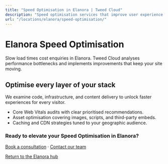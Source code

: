 ```yaml
---
title: "Speed Optimisation in Elanora | Tweed Cloud"
description: "Speed optimisation services that improve user experience for Elanora visitors."
url: "/locations/elanora/speed-optimisation/"
---
```


# Elanora Speed Optimisation

Slow load times cost enquiries in Elanora. Tweed Cloud analyses performance bottlenecks and implements improvements that keep your site moving.

## Optimise every layer of your stack

We examine code, infrastructure, and content delivery to unlock faster experiences for every visitor.

- Core Web Vitals audits with clear prioritised recommendations.
- Asset optimisation covering images, scripts, and third-party embeds.
- Caching and CDN strategies tuned to your geographic audience.

### Ready to elevate your Speed Optimisation in Elanora?

[Book a consultation](/consultation/) · [Contact our team](/contact/)

[Return to the Elanora hub](/locations/elanora/)
